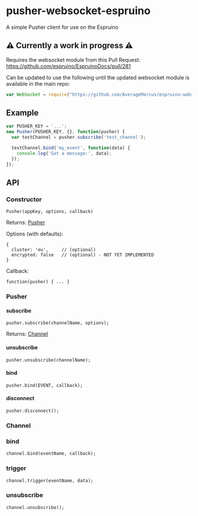 # pusher-websocket-espruino
A simple Pusher client for use on the Espruino

## :warning: Currently a work in progress :warning: 

Requires the websocket module from this Pull Request: https://github.com/espruino/EspruinoDocs/pull/281

Can be updated to use the following until the updated websocket module is available in the main repo:
```js
var WebSocket = require("https://github.com/AverageMarcus/espruino-websocket/blob/master/websocket.js");
```
 
## Example
 
```js
var PUSHER_KEY = '...';
new Pusher(PUSHER_KEY, {}, function(pusher) {
  var testChannel = pusher.subscribe('test_channel');

  testChannel.bind('my_event', function(data) {
    console.log('Got a message:', data);
  });
});
``` 

## API

### Constructor

`Pusher(appKey, options, callback)`

Returns: [Pusher](#pusher)

Options (with defaults):
```
{
  cluster: 'eu',     // (optional)
  encrypted: false   // (optional) - NOT YET IMPLEMENTED
}
```

Callback:
```
function(pusher) { ... }
```

### Pusher

#### subscribe
```
pusher.subscribe(channelName, options);
```
Returns: [Channel](#channel)

#### unsubscribe
```
pusher.unsubscribe(channelName);
```

#### bind
```
pusher.bind(EVENT, callback);
```

#### disconnect
```
pusher.disconnect();
```

### Channel

### bind
```
channel.bind(eventName, callback);
```

### trigger
```
channel.trigger(eventName, data);
```

### unsubscribe
```
channel.unsubscribe();
```
